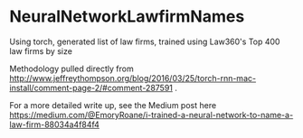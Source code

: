 # NeuralNetworkLawfirmNames
Using torch, generated list of law firms, trained using Law360's Top 400 law firms by size

Methodology pulled directly from http://www.jeffreythompson.org/blog/2016/03/25/torch-rnn-mac-install/comment-page-2/#comment-287591 .

For a more detailed write up, see the Medium post here https://medium.com/@EmoryRoane/i-trained-a-neural-network-to-name-a-law-firm-88034a4f84f4
